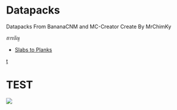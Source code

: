 # Datapacks
Datapacks From BananaCNM and MC-Creator Create By MrChimKy

สารบัญ
* [Slabs to Planks](Datapacks/slab2planks)

[t](README.md#TEST)


# TEST

![](https://media.giphy.com/media/IwI41VjLX4thAGsjQ0/giphy.gif)
